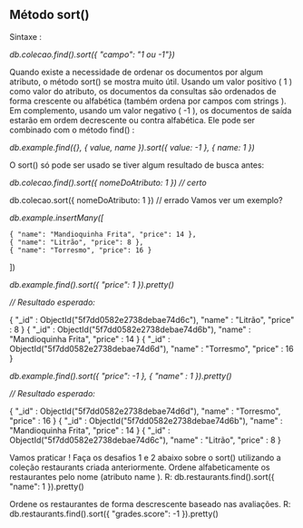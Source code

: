 ## Método sort()

Sintaxe :

*db.colecao.find().sort({ "campo": "1 ou -1"})*

Quando existe a necessidade de ordenar os documentos por algum atributo, o método sort() se mostra muito útil. Usando um valor positivo ( 1 ) como valor do atributo, os documentos da consultas são ordenados de forma crescente ou alfabética (também ordena por campos com strings ). Em complemento, usando um valor negativo ( -1 ), os documentos de saída estarão em ordem decrescente ou contra alfabética.
Ele pode ser combinado com o método find() :

*db.example.find({}, { value, name }).sort({ value: -1 }, { name: 1 })*

O sort() só pode ser usado se tiver algum resultado de busca antes:

*db.colecao.find().sort({ nomeDoAtributo: 1 }) // certo*

db.colecao.sort({ nomeDoAtributo: 1 }) // errado
Vamos ver um exemplo?

*db.example.insertMany([*

    { "name": "Mandioquinha Frita", "price": 14 },
    { "name": "Litrão", "price": 8 },
    { "name": "Torresmo", "price": 16 }
])

*db.example.find().sort({ "price": 1 }).pretty()*


*// Resultado esperado:*

{
        "_id" : ObjectId("5f7dd0582e2738debae74d6c"),
        "name" : "Litrão",
        "price" : 8
}
{
        "_id" : ObjectId("5f7dd0582e2738debae74d6b"),
        "name" : "Mandioquinha Frita",
        "price" : 14
}
{
        "_id" : ObjectId("5f7dd0582e2738debae74d6d"),
        "name" : "Torresmo",
        "price" : 16
}

*db.example.find().sort({ "price": -1 }, { "name" : 1 }).pretty()*


*// Resultado esperado:*

{
        "_id" : ObjectId("5f7dd0582e2738debae74d6d"),
        "name" : "Torresmo",
        "price" : 16
}
{
        "_id" : ObjectId("5f7dd0582e2738debae74d6b"),
        "name" : "Mandioquinha Frita",
        "price" : 14
}
{
        "_id" : ObjectId("5f7dd0582e2738debae74d6c"),
        "name" : "Litrão",
        "price" : 8
}

Vamos praticar !
Faça os desafios 1 e 2 abaixo sobre o sort() utilizando a coleção restaurants criada anteriormente.
Ordene alfabeticamente os restaurantes pelo nome (atributo name ).
R: db.restaurants.find().sort({ "name": 1 }).pretty()

Ordene os restaurantes de forma descrescente baseado nas avaliações.
R: db.restaurants.find().sort({ "grades.score": -1 }).pretty()
